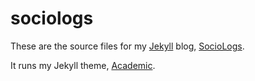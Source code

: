 # sociologs

These are the source files for my [Jekyll](https://jekyllrb.com/) blog, [SocioLogs](shttps://sociologs.com).

It runs my Jekyll theme, [Academic](https://github.com/gaalcaras/academic).
